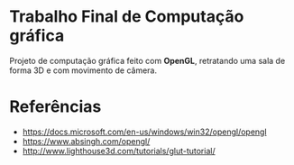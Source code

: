 # Trabalho Final de Computação gráfica

Projeto de computação gráfica feito com **OpenGL**, retratando uma sala de forma 3D e  com movimento de câmera.

# Referências
- https://docs.microsoft.com/en-us/windows/win32/opengl/opengl
- https://www.absingh.com/opengl/
- http://www.lighthouse3d.com/tutorials/glut-tutorial/
